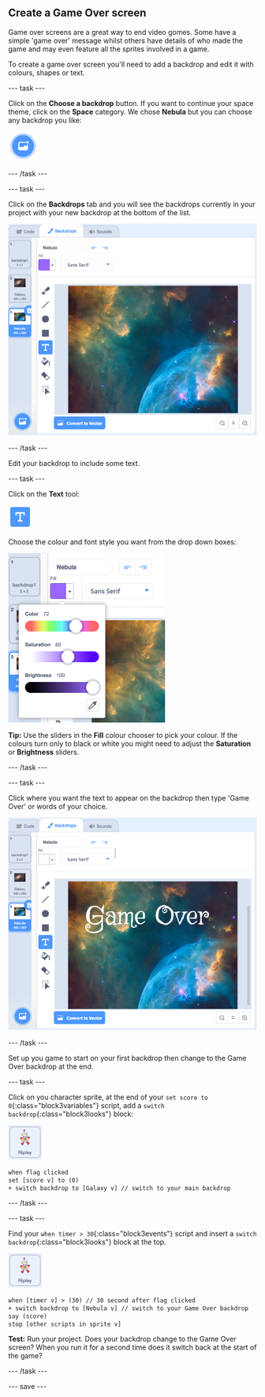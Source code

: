 ## Create a Game Over screen

Game over screens are a great way to end video gomes. Some have a simple 'game over' message whilst others have details of who made the game and may even feature all the sprites involved in a game. 

To create a game over screen you'll need to add a backdrop and edit it with colours, shapes or text.

--- task ---

Click on the **Choose a backdrop** button. If you want to continue your space theme, click on the **Space** category. We chose **Nebula** but you can choose any backdrop you like:

![Choose a backdrop button](images/choose-backdrop-icon.png)

--- /task ---

--- task ---

Click on the **Backdrops** tab and you will see the backdrops currently in your project with your new backdrop at the bottom of the list. 

![Backdrops tab with new backdrop highlighted](images/nebula-editor.png)

--- /task ---

Edit your backdrop to include some text. 

--- task ---

Click on the **Text** tool:

![The text tool icon](images/text-icon.png)

Choose the colour and font style you want from the drop down boxes: 

![The fill chooser tool and font style drop down](images/text-properties.png)

**Tip:** Use the sliders in the **Fill** colour chooser to pick your colour. If the colours turn only to black or white you might need to adjust the **Saturation** or **Brightness** sliders.

--- /task ---

--- task ---

Click where you want the text to appear on the backdrop then type 'Game Over' or words of your choice.

![Game Over wording on the Nebula backdrop in the editor](images/nebula-with-text.png)

--- /task ---

Set up you game to start on your first backdrop then change to the Game Over backdrop at the end.

--- task ---

Click on you character sprite, at the end of your `set score to 0`{:class="block3variables"} script, add a `switch backdrop`{:class="block3looks"} block:

![the Ripley sprite icon](images/ripley-sprite-icon.png)

```blocks3
when flag clicked 
set [score v] to (0)
+ switch backdrop to [Galaxy v] // switch to your main backdrop
```

--- /task ---

--- task ---

Find your `when timer > 30`{:class="block3events"} script and insert a `switch backdrop`{:class="block3looks"} block at the top.

![the Ripley sprite icon](images/ripley-sprite-icon.png)

```blocks3
when [timer v] > (30) // 30 second after flag clicked
+ switch backdrop to [Nebula v] // switch to your Game Over backdrop
say (score)
stop [other scripts in sprite v] 
```

**Test:** Run your project. Does your backdrop change to the Game Over screen? When you run it for a second time does it switch back at the start of the game?

--- /task ---

--- save ---
